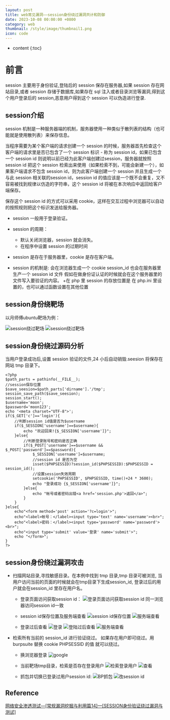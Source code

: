 ```yaml
---
layout: post
title: web常见漏洞——session身份绕过漏洞共计和防御
date: 2023-10-08 00:00:00 +0800
category: web
thumbnail: /style/image/thumbnail1.png
icon: code
---
```



* content
{:toc}

# 前言

session 主要用于身份验证,登陆后的 session 保存在服务器,如果 session 存在网站目录,或者 session 存储于数据库,如果存在 sql 注入或者目录浏览等漏洞,得到这个用户登录后的 session,恶意用户得到这个 session 可以伪造进行登录.

## session介绍

session 机制是一种服务器端的机制，服务器使用一种类似于散列表的结构（也可能就是使用散列表）来保存信息。

当程序需要为某个客户端的请求创建一个 session 的时候，服务器首先检查这个客户端的请求里是否已包含了一个 session 标识 - 称为 session id，如果已包含一个 session id 则说明以前已经为此客户端创建过session，服务器就按照 session id 把这个 session 检索出来使用（如果检索不到，可能会新建一个），如果客户端请求不包含 session id，则为此客户端创建一个 session 并且生成一个与此 session 相关联的session id，session id 的值应该是一个既不会重复，又不容易被找到规律以仿造的字符串，这个 session id 将被在本次响应中返回给客户端保存。

保存这个 session id 的方式可以采用 cookie，这样在交互过程中浏览器可以自动的按照规则把这个标识发送给服务器。

+ session 一般用于登录验证。
+ session 的周期：
    + 默认关闭浏览器，session 就会消失。
    + 在程序中设置 session 的过期时间

+ session 是存在于服务器里，cookie 是存在客户端。
+ session 的机制是: 会在浏览器生成一个 cookie session_id 也会在服务器里生产一个 session id 文件 假如在做身份证认证的时候就会在这个服务器里的文件写入要验证的内容。
+在 php 里 session 的存放位置是 在 php.ini 里设置的，也可以通过函数设置在其他位置

## session身份绕靶场

以月师傅ubuntu靶场为例：

![session绕过靶场](/style/image/image1.png)
![session绕过靶场](image2.png)

## session身份绕过源码分析
当用户登录成功后,设置 session 验证的文件,24 小后自动销毁.seesion 将保存在网站 tmp 目录下。

```
<?php
$path_parts = pathinfo(__FILE__);
//session保存位置
$save_seesion=$path_parts['dirname'].'/tmp';
session_save_path($save_seesion);
session_start();
$username='moon';
$password='moon123';
echo '<meta charset="UTF-8">';
if($_GET['c']=='login'){
    //判断session id值是否为$username
	if($_SESSION['username']==$username){
		echo "欢迎回来!{$_SESSION['username']}";	
	}else{
        //判断登录账号和密码是否正确
		if($_POST['username']==$username && $_POST['password']==$password){
			$_SESSION['username']=$username;
            //session id 是否为空
			isset($PHPSESSID)?session_id($PHPSESSID):$PHPSESSID = session_id();
            //设置session失效周期
			setcookie('PHPSESSID', $PHPSESSID, time()+24 * 3600);
			echo "登录成功 {$_SESSION['username']}";
		}else{
			echo "帐号或者密码出错<a href='session.php'>返回</a>";
		}	
	}	
}else{
	echo"<form method='post' action='?c=login'>";
	echo"<label>帐号：</label><input type='text' name='username'><br>";
	echo"<label>密码：</label><input type='password' name='password'><br>";
	echo"<input type='submit' value='登录' name='submit'>";
	echo "</form>";
}
?>
```
## session身份绕过漏洞攻击
+ 扫描网站目录,寻找敏感目录。在本例中找到 tmp 目录,tmp 目录可被浏览, 当用户访问当前的页面的时候就会在tmp目录下生成session_id, 登录过后的用户就会在session_id 里存在用户名。

    + 登录页面访问获取session id：
    ![登录页面访问获取session id](image3.png)
    同一浏览器访问session id一致

    + session id保存位置及服务端查看
    ![session id保存位置](image4.png)
    ![服务端查看](image5.png)

    + 登录过后查看
    ![登录](image7.png)
    ![登陆过后查看](image6.png)
    ![服务端查看](image8.png)

+ 检索所有当前的 session_id 进行验证绕过。 如果存在用户即可绕过。用burpsuite 替换 cookie PHPSESSID 的值 就可以绕过。

    + 换浏览器登录
    ![google](image9.png)

    + 当前靶场tmp目录，检索是否存在登录用户
    ![检索登录用户](image10.png)
    ![查看](image12.png)

    + 抓包并切换已登录过用户session id:
    ![BP抓包](image11.png)
    ![改session id](image13.png)

## Reference
[网络安全渗透测试—[常规漏洞挖掘与利用篇14]—[SESSION身份验证绕过漏洞与测试]](https://blog.csdn.net/qq_45555226/article/details/122790287)
